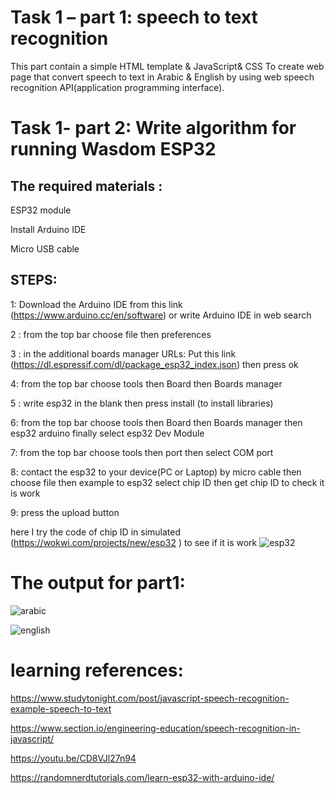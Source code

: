 # Task 1 – part 1: speech to text recognition

 This part contain a simple HTML template & JavaScript& CSS To create web  page that convert speech to text in Arabic & English by using web speech recognition API(application programming interface).
# Task 1- part 2:  Write algorithm for running Wasdom ESP32 

## The required materials :
ESP32 module

Install Arduino IDE 

Micro USB cable 
## STEPS:
 1: Download the Arduino IDE from this link (https://www.arduino.cc/en/software) or write Arduino IDE in web search
 
 2 : from the top bar choose file then preferences 
 
3 : in the additional boards manager URLs: Put this link (https://dl.espressif.com/dl/package_esp32_index.json) then press ok  

4: from the top bar choose tools then Board then Boards manager 

5 : write esp32 in the blank then press install (to install libraries)

6: from the top bar choose tools then Board then Boards manager then esp32 arduino finally select esp32 Dev Module

7: from the top bar choose tools then port then select COM port 

8: contact the esp32 to your device(PC or Laptop) by micro cable then choose file then example to esp32 select chip ID then get chip ID to check it is work

9: press the upload button

here I try the code of chip ID in simulated (https://wokwi.com/projects/new/esp32 ) to see if it is work
![esp32](https://user-images.githubusercontent.com/109552640/179616310-b933ce00-d2a9-42ee-943e-9d917c1f0395.png)


# The output for part1:

![arabic](https://user-images.githubusercontent.com/109552640/179614445-fa8e4b5b-5775-4b2a-9c09-e92139497d91.png)

![english](https://user-images.githubusercontent.com/109552640/179614565-f5209454-7966-4dbe-b367-eb97cd070656.png)

# learning references:
https://www.studytonight.com/post/javascript-speech-recognition-example-speech-to-text

https://www.section.io/engineering-education/speech-recognition-in-javascript/

https://youtu.be/CD8VJl27n94

https://randomnerdtutorials.com/learn-esp32-with-arduino-ide/


